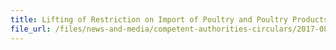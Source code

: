 ```yaml
---
title: Lifting of Restriction on Import of Poultry and Poultry Products from Affected Departments in France 
file_url: /files/news-and-media/competent-authorities-circulars/2017-08-18-CA2.pdf
---
```

